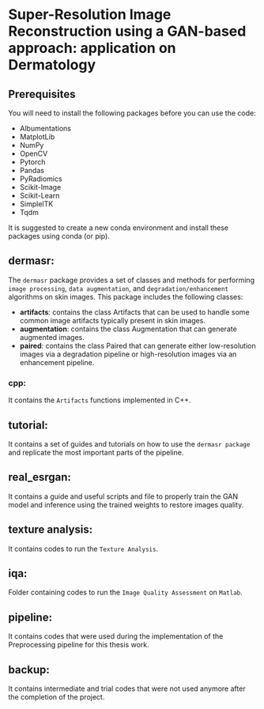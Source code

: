# Super-Resolution Image Reconstruction using a GAN-based approach: application on Dermatology

## Prerequisites
You will need to install the following packages before you can use the code:
   * Albumentations
   * MatplotLib
   * NumPy
   * OpenCV
   * Pytorch
   * Pandas
   * PyRadiomics
   * Scikit-Image
   * Scikit-Learn
   * SimpleITK
   * Tqdm

It is suggested to create a new conda environment and install these packages using conda (or pip).

## dermasr:
The `dermasr` package provides a set of classes and methods for performing `image processing`, `data augmentation`, and `degradation/enhancement` algorithms on skin images. This package includes the following classes:
   * **artifacts**: contains the class Artifacts that can be used to handle some common image artifacts typically present in skin images.
   * **augmentation**: contains the class Augmentation that can generate augmented images.
   * **paired**: contains the class Paired that can generate either low-resolution images via a degradation pipeline or high-resolution images via an enhancement pipeline.


### cpp:
It contains the `Artifacts` functions implemented in C++.

## tutorial:
It contains a set of guides and tutorials on how to use the `dermasr package` and replicate the most important parts of the pipeline.

## real_esrgan:
It contains a guide and useful scripts and file to properly train the GAN model and inference using the trained weights to restore images quality.

## texture analysis:
It contains codes to run the `Texture Analysis`.

## iqa:
Folder containing codes to run the `Image Quality Assessment` on `Matlab`.

## pipeline:
It contains codes that were used during the implementation of the Preprocessing pipeline for this thesis work.

## backup:
It contains intermediate and trial codes that were not used anymore after the completion of the project.




